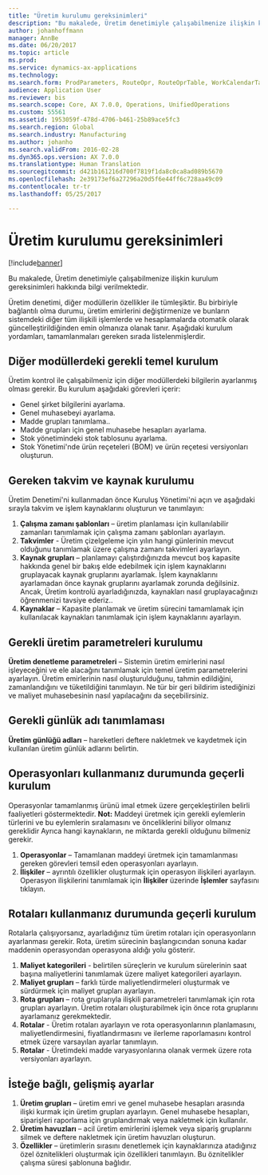 ```yaml
---
title: "Üretim kurulumu gereksinimleri"
description: "Bu makalede, Üretim denetimiyle çalışabilmenize ilişkin kurulum gereksinimleri hakkında bilgi verilmektedir."
author: johanhoffmann
manager: AnnBe
ms.date: 06/20/2017
ms.topic: article
ms.prod: 
ms.service: dynamics-ax-applications
ms.technology: 
ms.search.form: ProdParameters, RouteOpr, RouteOprTable, WorkCalendarTable, WorkTimeTable, WrkCtrTable
audience: Application User
ms.reviewer: bis
ms.search.scope: Core, AX 7.0.0, Operations, UnifiedOperations
ms.custom: 55561
ms.assetid: 1953059f-478d-4706-b461-25b89ace5fc3
ms.search.region: Global
ms.search.industry: Manufacturing
ms.author: johanho
ms.search.validFrom: 2016-02-28
ms.dyn365.ops.version: AX 7.0.0
ms.translationtype: Human Translation
ms.sourcegitcommit: d421b161216d700f7819f1da8c0ca8ad089b5670
ms.openlocfilehash: 2e39173ef6a27296a20d5f6e44ff6c728aa49c09
ms.contentlocale: tr-tr
ms.lasthandoff: 05/25/2017

---
```


# <a name="production-setup-requirements"></a>Üretim kurulumu gereksinimleri

[!include[banner](../includes/banner.md)]


Bu makalede, Üretim denetimiyle çalışabilmenize ilişkin kurulum gereksinimleri hakkında bilgi verilmektedir. 

Üretim denetimi, diğer modüllerin özellikler ile tümleşiktir. Bu birbiriyle bağlantılı olma durumu, üretim emirlerini değiştirmenize ve bunların sistemdeki diğer tüm ilişkili işlemlerde ve hesaplamalarda otomatik olarak güncelleştirildiğinden emin olmanıza olanak tanır. Aşağıdaki kurulum yordamları, tamamlanmaları gereken sırada listelenmişlerdir.

## <a name="required-baseline-setup-in-other-modules"></a>Diğer modüllerdeki gerekli temel kurulum
Üretim kontrol ile çalışabilmeniz için diğer modüllerdeki bilgilerin ayarlanmış olması gerekir. Bu kurulum aşağıdaki görevleri içerir:

-   Genel şirket bilgilerini ayarlama.
-   Genel muhasebeyi ayarlama.
-   Madde grupları tanımlama..
-   Madde grupları için genel muhasebe hesapları ayarlama.
-   Stok yönetimindeki stok tablosunu ayarlama.
-   Stok Yönetimi'nde ürün reçeteleri (BOM) ve ürün reçetesi versiyonları oluşturun.

## <a name="required-calendar-and-resource-setup"></a>Gereken takvim ve kaynak kurulumu
Üretim Denetimi'ni kullanmadan önce Kuruluş Yönetimi'ni açın ve aşağıdaki sırayla takvim ve işlem kaynaklarını oluşturun ve tanımlayın:

1.  **Çalışma zamanı şablonları** – üretim planlaması için kullanılabilir zamanları tanımlamak için çalışma zamanı şablonları ayarlayın.
2.  **Takvimler** - Üretim çizelgeleme için yılın hangi günlerinin mevcut olduğunu tanımlamak üzere çalışma zamanı takvimleri ayarlayın.
3.  **Kaynak grupları** – planlamayı çalıştırdığınızda mevcut boş kapasite hakkında genel bir bakış elde edebilmek için işlem kaynaklarını gruplayacak kaynak gruplarını ayarlamak. İşlem kaynaklarını ayarlamadan önce kaynak gruplarını ayarlamak zorunda değilsiniz. Ancak, Üretim kontrolü ayarladığınızda, kaynakları nasıl gruplayacağınızı öğrenmenizi tavsiye ederiz..
4.  **Kaynaklar** – Kapasite planlamak ve üretim sürecini tamamlamak için kullanılacak kaynakları tanımlamak için işlem kaynaklarını ayarlayın.

## <a name="required-production-parameters-setup"></a>Gerekli üretim parametreleri kurulumu
**Üretim denetleme parametreleri** – Sistemin üretim emirlerini nasıl işleyeceğini ve ele alacağını tanımlamak için temel üretim parametrelerini ayarlayın. Üretim emirlerinin nasıl oluşturulduğunu, tahmin edildiğini, zamanlandığını ve tüketildiğini tanımlayın. Ne tür bir geri bildirim istediğinizi ve maliyet muhasebesinin nasıl yapılacağını da seçebilirsiniz.

## <a name="required-journal-name-identification"></a>Gerekli günlük adı tanımlaması
**Üretim günlüğü adları** – hareketleri deftere nakletmek ve kaydetmek için kullanılan üretim günlük adlarını belirtin.

## <a name="setup-if-you-use-operations"></a>Operasyonları kullanmanız durumunda geçerli kurulum
Operasyonlar tamamlanmış ürünü imal etmek üzere gerçekleştirilen belirli faaliyetleri göstermektedir. **Not:** Maddeyi üretmek için gerekli eylemlerin türlerini ve bu eylemlerin sıralamasını ve önceliklerini biliyor olmanız gereklidir Ayrıca hangi kaynakların, ne miktarda gerekli olduğunu bilmeniz gerekir.

1.  **Operasyonlar** – Tamamlanan maddeyi üretmek için tamamlanması gereken görevleri temsil eden operasyonları ayarlayın.
2.  **İlişkiler** – ayrıntılı özellikler oluşturmak için operasyon ilişkileri ayarlayın. Operasyon ilişkilerini tanımlamak için **İlişkiler** üzerinde **İşlemler** sayfasını tıklayın.

## <a name="setup-if-you-use-routes"></a>Rotaları kullanmanız durumunda geçerli kurulum
Rotalarla çalışıyorsanız, ayarladığınız tüm üretim rotaları için operasyonların ayarlanması gerekir. Rota, üretim sürecinin başlangıcından sonuna kadar maddenin operasyondan operasyona aldığı yolu gösterir.

1.  **Maliyet kategorileri** - belirtilen süreçlerin ve kurulum sürelerinin saat başına maliyetlerini tanımlamak üzere maliyet kategorileri ayarlayın.
2.  **Maliyet grupları** – farklı türde maliyetlendirmeleri oluşturmak ve sürdürmek için maliyet grupları ayarlayın.
3.  **Rota grupları** – rota gruplarıyla ilişkili parametreleri tanımlamak için rota grupları ayarlayın. Üretim rotaları oluşturabilmek için önce rota gruplarını ayarlamanız gerekmektedir.
4.  **Rotalar** - Üretim rotaları ayarlayın ve rota operasyonlarının planlamasını, maliyetlendirmesini, fiyatlandırmasını ve ilerleme raporlamasını kontrol etmek üzere varsayılan ayarlar tanımlayın.
5.  **Rotalar** - Üretimdeki madde varyasyonlarına olanak vermek üzere rota versiyonları ayarlayın.

## <a name="optional-advanced-settings"></a>İsteğe bağlı, gelişmiş ayarlar
1.  **Üretim grupları** – üretim emri ve genel muhasebe hesapları arasında ilişki kurmak için üretim grupları ayarlayın. Genel muhasebe hesapları, siparişleri raporlama için gruplandırmak veya nakletmek için kullanılır.
2.  **Üretim havuzları** – acil üretim emirlerini işlemek veya sipariş gruplarını silmek ve deftere nakletmek için üretim havuzları oluşturun.
3.  **Özellikler** – üretimlerin sırasını denetlemek için kaynaklarınıza atadığınız özel öznitelikleri oluşturmak için özellikleri tanımlayın. Bu öznitelikler çalışma süresi şablonuna bağlıdır.





